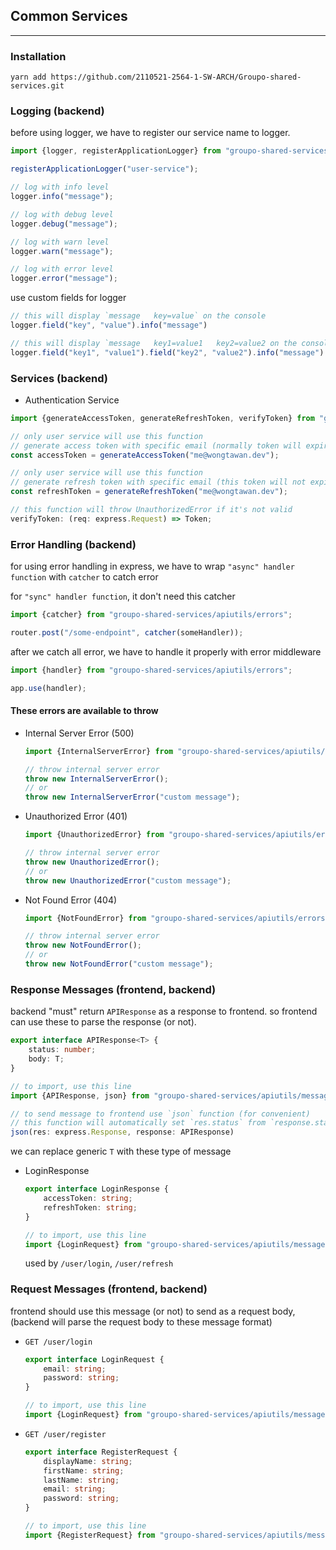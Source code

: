 ## Common Services

<hr>

### Installation 

`yarn add https://github.com/2110521-2564-1-SW-ARCH/Groupo-shared-services.git`

### Logging (backend)

before using logger, we have to register our service name to logger.

```typescript
import {logger, registerApplicationLogger} from "groupo-shared-services/logging/logger";

registerApplicationLogger("user-service");

// log with info level
logger.info("message");

// log with debug level
logger.debug("message");

// log with warn level
logger.warn("message");

// log with error level
logger.error("message");
```

use custom fields for logger
```typescript
// this will display `message   key=value` on the console
logger.field("key", "value").info("message")

// this will display `message   key1=value1   key2=value2 on the console
logger.field("key1", "value1").field("key2", "value2").info("message")
```

### Services (backend)

- Authentication Service

```typescript
import {generateAccessToken, generateRefreshToken, verifyToken} from "groupo-shared-services/services/authentication";

// only user service will use this function
// generate access token with specific email (normally token will expire after 1h)
const accessToken = generateAccessToken("me@wongtawan.dev");

// only user service will use this function
// generate refresh token with specific email (this token will not expired)
const refreshToken = generateRefreshToken("me@wongtawan.dev");

// this function will throw UnauthorizedError if it's not valid
verifyToken: (req: express.Request) => Token;
```

### Error Handling (backend)

for using error handling in express, we have to wrap `"async" handler function` with `catcher` to catch error

for `"sync" handler function`, it don't need this catcher

```typescript
import {catcher} from "groupo-shared-services/apiutils/errors";

router.post("/some-endpoint", catcher(someHandler));
```

after we catch all error, we have to handle it properly with error middleware

```typescript
import {handler} from "groupo-shared-services/apiutils/errors";

app.use(handler);
```

#### These errors are available to throw

- Internal Server Error (500)

    ```typescript
    import {InternalServerError} from "groupo-shared-services/apiutils/errors";
    
    // throw internal server error
    throw new InternalServerError();
    // or
    throw new InternalServerError("custom message");
    ```

- Unauthorized Error (401)
    
    ```typescript
    import {UnauthorizedError} from "groupo-shared-services/apiutils/errors";
    
    // throw internal server error
    throw new UnauthorizedError();
    // or
    throw new UnauthorizedError("custom message");
    ```

- Not Found Error (404)

    ```typescript
    import {NotFoundError} from "groupo-shared-services/apiutils/errors";
    
    // throw internal server error
    throw new NotFoundError();
    // or
    throw new NotFoundError("custom message");
    ```

### Response Messages (frontend, backend)

backend "must" return `APIResponse` as a response to frontend. so frontend can use these to parse the response (or not).

```typescript
export interface APIResponse<T> {
    status: number;
    body: T;
}

// to import, use this line
import {APIResponse, json} from "groupo-shared-services/apiutils/messages";

// to send message to frontend use `json` function (for convenient)
// this function will automatically set `res.status` from `response.status`
json(res: express.Response, response: APIResponse)
```

we can replace generic `T` with these type of message

- LoginResponse

    ```typescript
    export interface LoginResponse {
        accessToken: string;
        refreshToken: string;
    }
  
    // to import, use this line
    import {LoginRequest} from "groupo-shared-services/apiutils/messages";
    ```
  
    used by `/user/login`, `/user/refresh`
  
### Request Messages (frontend, backend)

frontend should use this message (or not) to send as a request body, (backend will parse the request body to these message format)

- `GET /user/login`

    ```typescript
    export interface LoginRequest {
        email: string;
        password: string;
    }

    // to import, use this line
    import {LoginRequest} from "groupo-shared-services/apiutils/messages";
    ```

- `GET /user/register`

    ```typescript
    export interface RegisterRequest {
        displayName: string;
        firstName: string;
        lastName: string;
        email: string;
        password: string;
    }

    // to import, use this line
    import {RegisterRequest} from "groupo-shared-services/apiutils/messages";
    ```